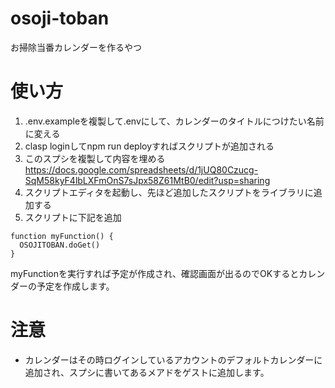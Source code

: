 # osoji-toban
お掃除当番カレンダーを作るやつ

# 使い方
1. .env.exampleを複製して.envにして、カレンダーのタイトルにつけたい名前に変える
1. clasp loginしてnpm run deployすればスクリプトが追加される
1. このスプシを複製して内容を埋める
https://docs.google.com/spreadsheets/d/1jUQ80Czucg-SqM58kyF4lbLXFmOnS7sJpx58Z61MtB0/edit?usp=sharing
1. スクリプトエディタを起動し、先ほど追加したスクリプトをライブラリに追加する
1. スクリプトに下記を追加
```
function myFunction() {
  OSOJITOBAN.doGet()
}

```
myFunctionを実行すれば予定が作成され、確認画面が出るのでOKするとカレンダーの予定を作成します。

# 注意
- カレンダーはその時ログインしているアカウントのデフォルトカレンダーに追加され、スプシに書いてあるメアドをゲストに追加します。
